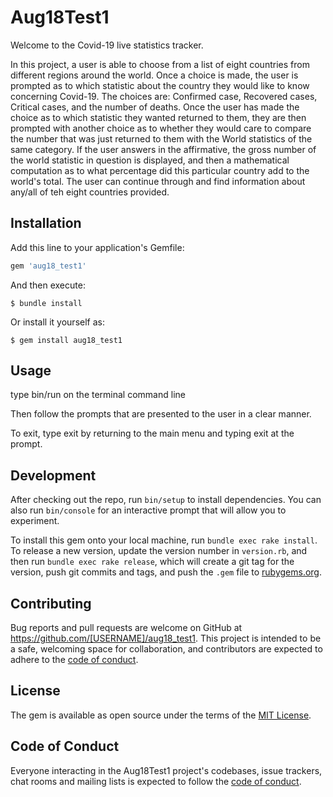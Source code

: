 # Aug18Test1

Welcome to the Covid-19 live statistics tracker.

In this project, a user is able to choose from a list of eight countries from different regions around the world.  Once a choice is made, the user is prompted as to which statistic about the country they would like to know concerning Covid-19.  The choices are: Confirmed case, Recovered cases, Critical cases, and the number of deaths.  Once the user has made the choice as to which statistic they wanted returned to them, they are then prompted with another choice as to whether they would care to compare the number that was just returned to them with the World statistics of the same category.  If the user answers in the affirmative, the gross number of the world statistic in question is displayed, and then a mathematical computation as to what percentage did this particular country add to the world's total.  The user can continue through and find information about any/all of teh eight countries provided.

## Installation

Add this line to your application's Gemfile:

```ruby
gem 'aug18_test1'
```

And then execute:

    $ bundle install

Or install it yourself as:

    $ gem install aug18_test1

## Usage

type bin/run on the terminal command line

Then follow the prompts that are presented to the user in a clear manner.

To exit, type exit by returning to the main menu and typing exit at the prompt.

## Development

After checking out the repo, run `bin/setup` to install dependencies. You can also run `bin/console` for an interactive prompt that will allow you to experiment.

To install this gem onto your local machine, run `bundle exec rake install`. To release a new version, update the version number in `version.rb`, and then run `bundle exec rake release`, which will create a git tag for the version, push git commits and tags, and push the `.gem` file to [rubygems.org](https://rubygems.org).

## Contributing

Bug reports and pull requests are welcome on GitHub at https://github.com/[USERNAME]/aug18_test1. This project is intended to be a safe, welcoming space for collaboration, and contributors are expected to adhere to the [code of conduct](https://github.com/[USERNAME]/aug18_test1/blob/master/CODE_OF_CONDUCT.md).


## License

The gem is available as open source under the terms of the [MIT License](https://opensource.org/licenses/MIT).

## Code of Conduct

Everyone interacting in the Aug18Test1 project's codebases, issue trackers, chat rooms and mailing lists is expected to follow the [code of conduct](https://github.com/[USERNAME]/aug18_test1/blob/master/CODE_OF_CONDUCT.md).
